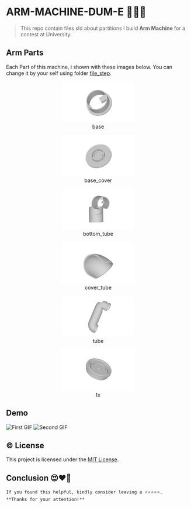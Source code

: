 # ARM-MACHINE-DUM-E 🦾🤖🦿
> This repo contain files sld about partitions I build **Arm Machine** for a contest at University. 

## Arm Parts
Each Part of this machine, i shown with these images below. You can change it by your self using folder [file_step](https://github.com/Sonny-Inkai/ARM-MACHINE-DUM-E/tree/main/file_step). 

<div align="center">
    <figure>
        <img src="https://github.com/Sonny-Inkai/ARM-MACHINE-DUM-E/blob/main/image/base.png" alt="Ảnh 1" width="200"/>
        <figcaption>base</figcaption>
    </figure>
    <figure>
        <img src="https://github.com/Sonny-Inkai/ARM-MACHINE-DUM-E/blob/main/image/base_cover.png" alt="Ảnh 2" width="200"/>
        <figcaption>base_cover</figcaption>
    </figure>
  <figure>
        <img src="https://github.com/Sonny-Inkai/ARM-MACHINE-DUM-E/blob/main/image/bottom_tube.png" alt="Ảnh 2" width="200"/>
        <figcaption>bottom_tube</figcaption>
    </figure>
</div>

<div align="center">
    <figure>
        <img src="https://github.com/Sonny-Inkai/ARM-MACHINE-DUM-E/blob/main/image/cover_tube.png" alt="Ảnh 1" width="200"/>
        <figcaption>cover_tube</figcaption>
    </figure>
    <figure>
        <img src="https://github.com/Sonny-Inkai/ARM-MACHINE-DUM-E/blob/main/image/tube.png" alt="Ảnh 2" width="200"/>
        <figcaption>tube</figcaption>
    </figure>
  <figure>
        <img src="https://github.com/Sonny-Inkai/ARM-MACHINE-DUM-E/blob/main/image/tx.png" alt="Ảnh 2" width="200"/>
        <figcaption>tx</figcaption>
    </figure>
</div>

## Demo
<!-- Container for GIFs -->
<div>
    <!-- First GIF -->
    <img src="https://github.com/Sonny-Inkai/ARM-MACHINE-DUM-E/blob/main/video/testing.gif" alt="First GIF" height=500>
    <!-- Second GIF -->
    <img src="https://github.com/Sonny-Inkai/ARM-MACHINE-DUM-E/blob/main/video/prepare_4_contest.gif" alt="Second GIF" height=500>
</div>

## <a>©️ License</a>

This project is licensed under the [MIT License](http://opensource.org/licenses/MIT).

## <a name="Conclusion">Conclusion 😍❤️🥰 </a>
```
If you found this helpful, kindly consider leaving a ⭐⭐⭐⭐⭐. 
**Thanks for your attention!**
```
